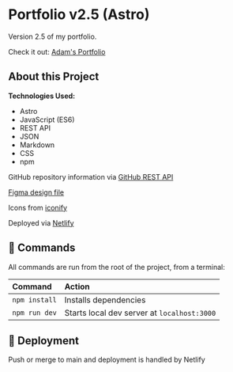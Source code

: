 # Portfolio v2.5 (Astro)

Version 2.5 of my portfolio.

Check it out: [Adam's Portfolio](https://adamgonzales.netlify.app/)

## About this Project

**Technologies Used:**

- Astro
- JavaScript (ES6)
- REST API
- JSON
- Markdown
- CSS
- npm

GitHub repository information via [GitHub REST API](https://docs.github.com/en/rest)

[Figma design file](https://www.figma.com/file/uMRRCvFNkalcPhBOtRyqXX/Portfolio-v2.5?node-id=2%3A3)

Icons from [iconify](https://icon-sets.iconify.design/)

Deployed via [Netlify](https://www.netlify.com/)

## 🧞 Commands

All commands are run from the root of the project, from a terminal:

| Command       | Action                                      |
| :------------ | :------------------------------------------ |
| `npm install` | Installs dependencies                       |
| `npm run dev` | Starts local dev server at `localhost:3000` |

## 🚀 Deployment

Push or merge to main and deployment is handled by Netlify

